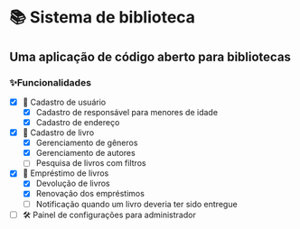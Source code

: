 # 📚 Sistema de biblioteca 
## Uma aplicação de código aberto para bibliotecas

### ✨Funcionalidades
- [x] 👥 Cadastro de usuário
  - [x] Cadastro de responsável para menores de idade
  - [x] Cadastro de endereço
- [x] 📖 Cadastro de livro
  - [x] Gerenciamento de gêneros
  - [x] Gerenciamento de autores
  - [ ] Pesquisa de livros com filtros
- [x] 📅 Empréstimo de livros
  - [x] Devolução de livros
  - [x] Renovação dos empréstimos
  - [ ] Notificação quando um livro deveria ter sido entregue
- [ ] 🛠 Painel de configurações para administrador
